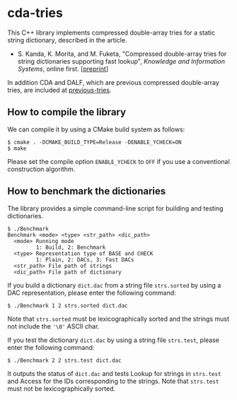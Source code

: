# cda-tries

This C++ library implements compressed double-array tries for a static string dictionary, described in the article.

* S. Kanda, K. Morita, and M. Fuketa, "Compressed double-array tries for string dictionaries supporting fast lookup", _Knowledge and Information Systems_, online first. [[preprint](https://docs.google.com/viewer?a=v&pid=sites&srcid=ZGVmYXVsdGRvbWFpbnxzaG5za2tuZHxneDoyNjVjZDNjNDcyNDk1ZDg)]

In addition CDA and DALF, which are previous compressed double-array tries, are included at [previous-tries](https://github.com/kamp78/cda-tries/tree/master/previous-tries).

## How to compile the library

We can compile it by using a CMake build system as follows:

```
$ cmake . -DCMAKE_BUILD_TYPE=Release -DENABLE_YCHECK=ON
$ make
```

Please set the compile option `ENABLE_YCHECK` to `OFF` if you use a conventional construction algorithm.

## How to benchmark the dictionaries

The library provides a simple command-line script for building and testing dictionaries.

```
$ ./Benchmark 
Benchmark <mode> <type> <str_path> <dic_path>
  <mode> Running mode
         1: Build, 2: Benchmark
  <type> Representation type of BASE and CHECK
         1: Plain, 2: DACs, 3: Fast DACs
  <str_path> File path of strings
  <dic_path> File path of dictionary
```

If you build a dictionary `dict.dac` from a string file `strs.sorted` by using a DAC representation, please enter the following command:

```
$ ./Benchmark 1 2 strs.sorted dict.dac
```

Note that `strs.sorted` must be lexicographically sorted and the strings must not include the `'\0'` ASCII char.

If you test the dictionary `dict.dac` by using a string file `strs.test`, please enter the following command:

```
$ ./Benchmark 2 2 strs.test dict.dac
```

It outputs the status of `dict.dac` and tests Lookup for strings in `strs.test` and Access for the IDs corresponding to the strings.
Note that `strs.test` must not be lexicographically sorted.

